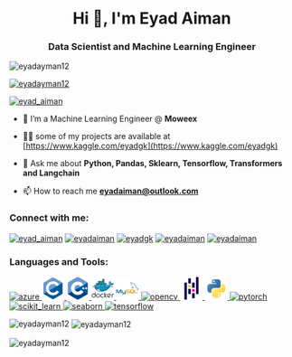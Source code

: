 <h1 align="center">Hi 👋, I'm Eyad Aiman</h1>
<h3 align="center">Data Scientist and Machine Learning Engineer</h3>

<p align="left"> <img src="https://komarev.com/ghpvc/?username=eyadayman12&label=Profile%20views&color=0e75b6&style=flat" alt="eyadayman12" /> </p>

<p align="left"> <a href="https://github.com/ryo-ma/github-profile-trophy"><img src="https://github-profile-trophy.vercel.app/?username=eyadayman12" alt="eyadayman12" /></a> </p>

<p align="left"> <a href="https://twitter.com/eyad_aiman" target="blank"><img src="https://img.shields.io/twitter/follow/eyad_aiman?logo=twitter&style=for-the-badge" alt="eyad_aiman" /></a> </p>

- 💼 I’m a Machine Learning Engineer @ **Moweex**

- 👨‍💻 some of my projects are available at [https://www.kaggle.com/eyadgk](https://www.kaggle.com/eyadgk)

- 💬 Ask me about **Python, Pandas, Sklearn, Tensorflow, Transformers and Langchain**

- 📫 How to reach me **eyadaiman@outlook.com**

<h3 align="left">Connect with me:</h3>
<p align="left">
<a href="https://twitter.com/eyad_aiman" target="blank"><img align="center" src="https://raw.githubusercontent.com/rahuldkjain/github-profile-readme-generator/master/src/images/icons/Social/twitter.svg" alt="eyad_aiman" height="30" width="40" /></a>
<a href="https://linkedin.com/in/eyadaiman" target="blank"><img align="center" src="https://raw.githubusercontent.com/rahuldkjain/github-profile-readme-generator/master/src/images/icons/Social/linked-in-alt.svg" alt="eyadaiman" height="30" width="40" /></a>
<a href="https://kaggle.com/eyadgk" target="blank"><img align="center" src="https://raw.githubusercontent.com/rahuldkjain/github-profile-readme-generator/master/src/images/icons/Social/kaggle.svg" alt="eyadgk" height="30" width="40" /></a>
<a href="https://codeforces.com/profile/eyadaiman" target="blank"><img align="center" src="https://raw.githubusercontent.com/rahuldkjain/github-profile-readme-generator/master/src/images/icons/Social/codeforces.svg" alt="eyadaiman" height="30" width="40" /></a>
<a href="https://www.leetcode.com/eyadaiman" target="blank"><img align="center" src="https://raw.githubusercontent.com/rahuldkjain/github-profile-readme-generator/master/src/images/icons/Social/leet-code.svg" alt="eyadaiman" height="30" width="40" /></a>
</p>

<h3 align="left">Languages and Tools:</h3>
<p align="left"> <a href="https://azure.microsoft.com/en-in/" target="_blank" rel="noreferrer"> <img src="https://www.vectorlogo.zone/logos/microsoft_azure/microsoft_azure-icon.svg" alt="azure" width="40" height="40"/> </a> <a href="https://www.cprogramming.com/" target="_blank" rel="noreferrer"> <img src="https://raw.githubusercontent.com/devicons/devicon/master/icons/c/c-original.svg" alt="c" width="40" height="40"/> </a> <a href="https://www.w3schools.com/cpp/" target="_blank" rel="noreferrer"> <img src="https://raw.githubusercontent.com/devicons/devicon/master/icons/cplusplus/cplusplus-original.svg" alt="cplusplus" width="40" height="40"/> </a> <a href="https://www.docker.com/" target="_blank" rel="noreferrer"> <img src="https://raw.githubusercontent.com/devicons/devicon/master/icons/docker/docker-original-wordmark.svg" alt="docker" width="40" height="40"/> </a> <a href="https://www.mysql.com/" target="_blank" rel="noreferrer"> <img src="https://raw.githubusercontent.com/devicons/devicon/master/icons/mysql/mysql-original-wordmark.svg" alt="mysql" width="40" height="40"/> </a> <a href="https://opencv.org/" target="_blank" rel="noreferrer"> <img src="https://www.vectorlogo.zone/logos/opencv/opencv-icon.svg" alt="opencv" width="40" height="40"/> </a> <a href="https://pandas.pydata.org/" target="_blank" rel="noreferrer"> <img src="https://raw.githubusercontent.com/devicons/devicon/2ae2a900d2f041da66e950e4d48052658d850630/icons/pandas/pandas-original.svg" alt="pandas" width="40" height="40"/> </a> <a href="https://www.python.org" target="_blank" rel="noreferrer"> <img src="https://raw.githubusercontent.com/devicons/devicon/master/icons/python/python-original.svg" alt="python" width="40" height="40"/> </a> <a href="https://pytorch.org/" target="_blank" rel="noreferrer"> <img src="https://www.vectorlogo.zone/logos/pytorch/pytorch-icon.svg" alt="pytorch" width="40" height="40"/> </a> <a href="https://scikit-learn.org/" target="_blank" rel="noreferrer"> <img src="https://upload.wikimedia.org/wikipedia/commons/0/05/Scikit_learn_logo_small.svg" alt="scikit_learn" width="40" height="40"/> </a> <a href="https://seaborn.pydata.org/" target="_blank" rel="noreferrer"> <img src="https://seaborn.pydata.org/_images/logo-mark-lightbg.svg" alt="seaborn" width="40" height="40"/> </a> <a href="https://www.tensorflow.org" target="_blank" rel="noreferrer"> <img src="https://www.vectorlogo.zone/logos/tensorflow/tensorflow-icon.svg" alt="tensorflow" width="40" height="40"/> </a> </p>

<p><img align="left" src="https://github-readme-stats.vercel.app/api/top-langs?username=eyadayman12&show_icons=true&locale=en&layout=compact" alt="eyadayman12" /></p>

<p>&nbsp;<img align="center" src="https://github-readme-stats.vercel.app/api?username=eyadayman12&show_icons=true&locale=en" alt="eyadayman12" /></p>

<p><img align="center" src="https://github-readme-streak-stats.herokuapp.com/?user=eyadayman12&" alt="eyadayman12" /></p>
